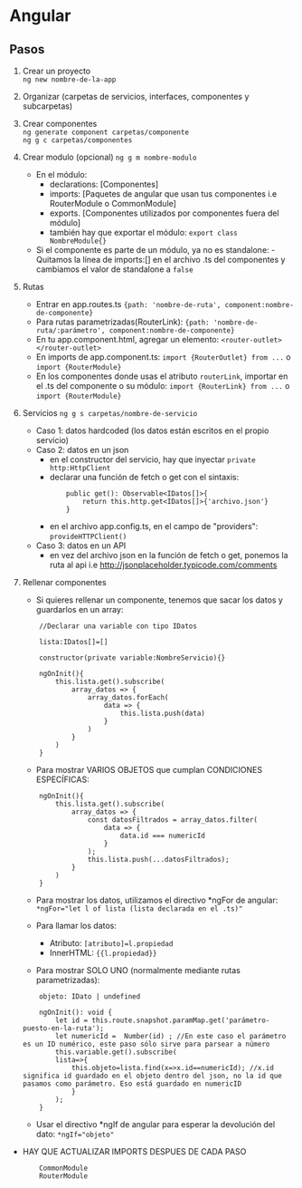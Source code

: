 # Angular
## Pasos
1. Crear un proyecto  
    `ng new nombre-de-la-app`
2. Organizar (carpetas de servicios, interfaces, componentes y subcarpetas)
3. Crear componentes  
    `ng generate component carpetas/componente`  
    `ng g c carpetas/componentes`
4. Crear modulo (opcional)
    `ng g m nombre-modulo`
    - En el módulo:
        - declarations: [Componentes]
        - imports: [Paquetes de angular que usan tus componentes i.e RouterModule o CommonModule]
        - exports. [Componentes utilizados por componentes fuera del módulo]
        - también hay que exportar el módulo: `export class NombreModule{}`
    - Si el componente es parte de un módulo, ya no es standalone:
        -Quitamos la línea de imports:[] en el archivo .ts del componentes y cambiamos el valor de standalone a `false`
5. Rutas
    - Entrar en app.routes.ts
    `{path: 'nombre-de-ruta', component:nombre-de-componente}`
    - Para rutas parametrizadas(RouterLink): `{path: 'nombre-de-ruta/:parámetro', component:nombre-de-componente}`
    - En tu app.component.html, agregar un elemento: `<router-outlet></router-outlet>`
    - En imports de app.component.ts: `import {RouterOutlet} from ...` o `import {RouterModule}`
    - En los componentes donde usas el atributo `routerLink`, importar en el .ts del componente o su módulo: `import {RouterLink} from ...` o `import {RouterModule}`
6. Servicios
    `ng g s carpetas/nombre-de-servicio`
    - Caso 1: datos hardcoded (los datos están escritos en el propio servicio)
    - Caso 2: datos en un json
        - en el constructor del servicio, hay que inyectar `private http:HttpClient`
        - declarar una función de fetch o get con el sintaxis:  
            ```
                public get(): Observable<IDatos[]>{
                    return this.http.get<IDatos[]>{'archivo.json'}
                }
            ```
        - en el archivo app.config.ts, en el campo de "providers": `provideHTTPClient()`
    - Caso 3: datos en un API
        - en vez del archivo json en la función de fetch o get, ponemos la ruta al api i.e http://jsonplaceholder.typicode.com/comments
7. Rellenar componentes
    - Si quieres rellenar un componente, tenemos que sacar los datos y guardarlos en un array:
    ```
        //Declarar una variable con tipo IDatos

        lista:IDatos[]=[]

        constructor(private variable:NombreServicio){}

        ngOnInit(){
            this.lista.get().subscribe(
                array_datos => {
                    array_datos.forEach(
                        data => {
                            this.lista.push(data)
                        }
                    )
                }
            )
        }
    ```

    - Para mostrar VARIOS OBJETOS que cumplan CONDICIONES ESPECÍFICAS:
    ```
        ngOnInit(){
            this.lista.get().subscribe(
                array_datos => {
                    const datosFiltrados = array_datos.filter(
                        data => {
                            data.id === numericId
                        }
                    );
                    this.lista.push(...datosFiltrados);
                }
            )
        }
    ```

    - Para mostrar los datos, utilizamos el directivo *ngFor de angular: `*ngFor="let l of lista (lista declarada en el .ts)"`
    - Para llamar los datos:
        - Atributo: `[atributo]=l.propiedad`
        - InnerHTML: `{{l.propiedad}}`

    - Para mostrar SOLO UNO (normalmente mediante rutas parametrizadas):
    ```
        objeto: IDato | undefined

        ngOnInit(): void {
            let id = this.route.snapshot.paramMap.get('parámetro-puesto-en-la-ruta');
            let numericId =  Number(id) ; //En este caso el parámetro es un ID numérico, este paso sólo sirve para parsear a número
            this.variable.get().subscribe(
            lista=>{
                this.objeto=lista.find(x=>x.id==numericId); //x.id significa id guardado en el objeto dentro del json, no la id que pasamos como parámetro. Eso está guardado en numericID
                }
            );
        }
    ```

    - Usar el directivo *ngIf de angular para esperar la devolución del dato: `*ngIf="objeto"`

- HAY QUE ACTUALIZAR IMPORTS DESPUES DE CADA PASO
    ```
        CommonModule
        RouterModule
        
